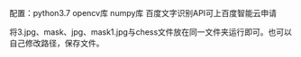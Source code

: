 配置：python3.7 opencv库 numpy库 百度文字识别API可上百度智能云申请




将3.jpg、mask、jpg、mask1.jpg与chess文件放在同一文件夹运行即可。也可以自己修改路径，保存文件。
